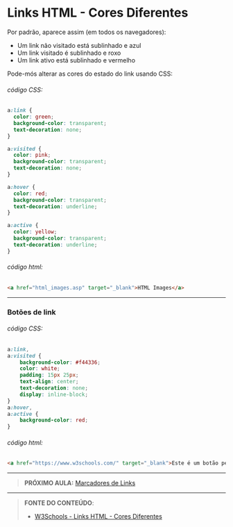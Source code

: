 # Links HTML - Cores Diferentes

Por padrão, aparece assim (em todos os navegadores):

- Um link não visitado está sublinhado e azul
- Um link visitado é sublinhado e roxo
- Um link ativo está sublinhado e vermelho

Pode-mós alterar as cores do estado do link usando CSS:

###### código CSS:

``` css
a:link {
  color: green;
  background-color: transparent;
  text-decoration: none;
}

a:visited {
  color: pink;
  background-color: transparent;
  text-decoration: none;
}

a:hover {
  color: red;
  background-color: transparent;
  text-decoration: underline;
}

a:active {
  color: yellow;
  background-color: transparent;
  text-decoration: underline;
}
```

###### código html:

``` html
<a href="html_images.asp" target="_blank">HTML Images</a> 
```



---

### Botões de link

###### código CSS:

``` css
a:link,
a:visited {
    background-color: #f44336;
    color: white;
    padding: 15px 25px;
    text-align: center;
    text-decoration: none;
    display: inline-block;
}
a:hover,
a:active {
    background-color: red;
}
```

###### código html:

``` html
<a href="https://www.w3schools.com/" target="_blank">Este é um botão personalizado</a>
```



***

> **PRÓXIMO AULA:** [Marcadores de Links](../4.3-marcadores-de-links)

***


> **FONTE DO CONTEÚDO**:
>
> - [W3Schools - Links HTML - Cores Diferentes](https://www.w3schools.com/html/html_links_colors.asp)